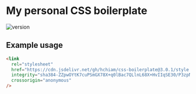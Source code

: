 # My personal CSS boilerplate

![version](https://img.shields.io/github/release/hchiam/css-boilerplate)

## Example usage

```html
<link
  rel="stylesheet"
  href="https://cdn.jsdelivr.net/gh/hchiam/css-boilerplate@3.0.1/style.css"
  integrity="sha384-ZZpwOYtK7cuPSmGX78X+q0lBac7QLlnL68X+HvIIqSE30/P3zpNxx/9Lz/rT4cbO"
  crossorigin="anonymous"
/>
```
